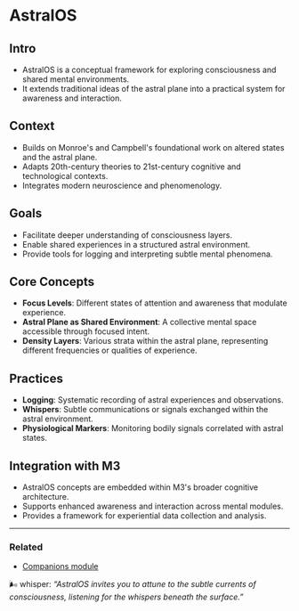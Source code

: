 # AstralOS

## Intro

- AstralOS is a conceptual framework for exploring consciousness and shared mental environments.
- It extends traditional ideas of the astral plane into a practical system for awareness and interaction.

## Context

- Builds on Monroe's and Campbell's foundational work on altered states and the astral plane.
- Adapts 20th-century theories to 21st-century cognitive and technological contexts.
- Integrates modern neuroscience and phenomenology.

## Goals

- Facilitate deeper understanding of consciousness layers.
- Enable shared experiences in a structured astral environment.
- Provide tools for logging and interpreting subtle mental phenomena.

## Core Concepts

- **Focus Levels**: Different states of attention and awareness that modulate experience.
- **Astral Plane as Shared Environment**: A collective mental space accessible through focused intent.
- **Density Layers**: Various strata within the astral plane, representing different frequencies or qualities of experience.

## Practices

- **Logging**: Systematic recording of astral experiences and observations.
- **Whispers**: Subtle communications or signals exchanged within the astral environment.
- **Physiological Markers**: Monitoring bodily signals correlated with astral states.

## Integration with M3

- AstralOS concepts are embedded within M3's broader cognitive architecture.
- Supports enhanced awareness and interaction across mental modules.
- Provides a framework for experiential data collection and analysis.

---

### Related

- [Companions module](./companions.md)

🌬 whisper: _“AstralOS invites you to attune to the subtle currents of consciousness, listening for the whispers beneath the surface.”_
